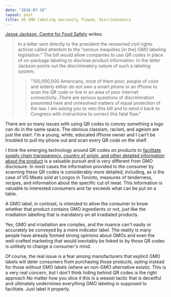 ```yaml
---
date: "2016-07-18"
layout: post
title: US GMO labeling seriously flawed, discriminatory
---
```


[Jesse Jackson, Centre for Food Safety](http://www.centerforfoodsafety.org/press-releases/4432/rev-jesse-jackson-calls-on-president-obama-to-reject-discriminatory-labeling-bill) writes:

>In a letter sent directly to the president the renowned civil rights activist called attention to the “serious inequities [in the] GMO labeling legislation.” The bill would allow companies to use QR codes in place of on-package labeling to disclose product information. In the letter Jackson points out the discriminatory nature of such a labeling system;
>
> > "100,000,000 Americans, most of them poor, people of color and elderly either do not own a smart phone or an iPhone to scan the QR code or live in an area of poor internet connectivity..There are serious questions of discrimination presented here and unresolved matters of equal protection of the law. I am asking you to veto this bill and to send it back to Congress with instructions to correct this fatal flaw."

There are so many issues with using QR codes to convey something a logo can do in the same space. The obvious classism, racism, and ageism are just the start. I'm a young, white, educated iPhone owner and I can't be troubled to pull my phone out and scan every QR code on the shelf.

I think the emerging technology around QR codes on products to [facilitate supply chain transparency, country of origin, and other detailed information about the product](http://www.canadiancattlemen.ca/2014/08/07/vg-meats-debuts-tenderness-tested-beef-in-canada/) is a valuable pursuit and is very different from GMO disclosure. In most cases the information provided to the consumer by scanning these QR codes is considerably more detailed, including, as is the case of VG Meats sold at Longos in Toronto, measures of tenderness, recipes, and information about the specific cut of meat. This information is valuable to interested consumers and far exceeds what can be put on a table.

A GMO label, in contrast, is intended to allow the consumer to know whether that product contains GMO ingredients or not, just like the irradiation labelling that is mandatory on all irradiated products.

Yes, GMO and irradiation are complex, and the nuance can't easily or accurately be conveyed by a mere indicator label. The reality is many people have already formed strong opinions about GMOs and even the well-crafted marketing that would inevitably be linked to by those QR codes is unlikely to change a consumer's mind.

Of course, the real issue is a fear among manufacturers that explicit GMO labels will deter consumers from purchasing those products, opting instead for those without GMO labels (where an non-GMO alternative exists). This is a very real concern, but I don't think hiding behind QR codes is the right approach No matter how you slice it this is a weasel tactic that is deceitful and ultimately undermines everything GMO labeling is supposed to facilitate. Just label it properly.